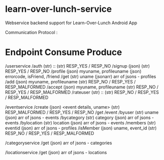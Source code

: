 learn-over-lunch-service
========================

Webservice backend support for Learn-Over-Lunch Android App

Communication Protocol :

Endpoint			Consume					Produce
==================================================================================================================
/userservice
	/auth			(str) <uname>::<passwd>			(str) RESP_YES / RESP_NO
	/signup			(json) <full profile>			(str) RESP_YES / RESP_NO
	/profile		(json) myuname, profileuname		(json) errorcode, isFriend, <full profile>
	/friend
		/get		(str) uname				(jsonarr) arr of jsons - profiles
		/add		(json) myuname, profileuname		(str) RESP_NO / RESP_YES / RESP_MALFORMED
		/accept		(json) myuname, profileuname		(str) RESP_NO / RESP_YES / RESP_MALFORMED
	/rateuser		(str) <uname>::<rating>			(str) RESP_NO / RESP_YES / RESP_MALFORMED

/eventservice
	/create			(json) <event details, uname>		(str) RESP_MALFORMED / RESP_YES / RESP_NO
	/get
	     /event
	    	/byuser		(str) uname				(json) arr of jsons - events
		/bycategory	(str) category				(json) arr of jsons - events
	    	/bylocation	(str) location				(json) arr of jsons - events
	     /members		(str) eventid				(json) arr of jsons - profiles
	/isMember		(json) uname, event_id			(str) RESP_NO / RESP_YES / RESP_MALFORMED

/categoryservice
	/get			<nothing>				(json) arr of jsons - categories

/locationservice
	/get			<nothing>				(json) arr of jsons - locations
